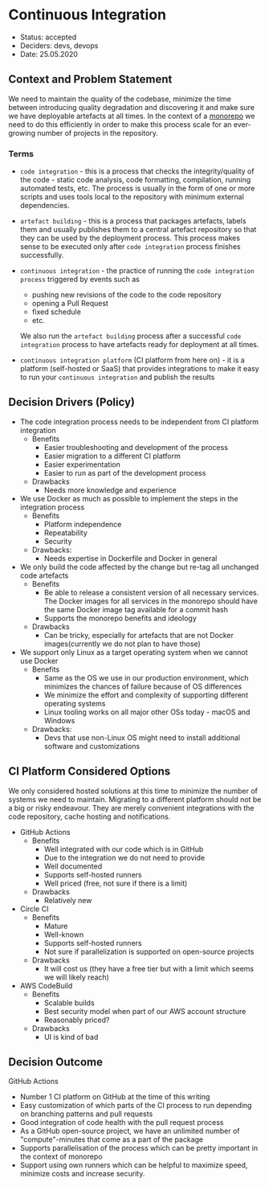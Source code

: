 # Continuous Integration

- Status: accepted
- Deciders: devs, devops
- Date: 25.05.2020

## Context and Problem Statement

We need to maintain the quality of the codebase, minimize the time between introducing quality degradation and discovering it and make sure we have deployable artefacts at all times. In the context of a [monorepo](../../monorepo.md) we need to do this efficiently in order to make this process scale for an ever-growing number of projects in the repository.

### Terms

- `code integration` - this is a process that checks the integrity/quality of the code - static code analysis, code formatting, compilation, running automated tests, etc. The process is usually in the form of one or more scripts and uses tools local to the repository with minimum external dependencies.
- `artefact building` - this is a process that packages artefacts, labels them and usually publishes them to a central artefact repository so that they can be used by the deployment process. This process makes sense to be executed only after `code integration` process finishes successfully.
- `continuous integration` - the practice of running the `code integration process` triggered by events such as

  - pushing new revisions of the code to the code repository
  - opening a Pull Request
  - fixed schedule
  - etc.

  We also run the `artefact building` process after a successful `code integration` process to have artefacts ready for deployment at all times.

- `continuous integration platform` (CI platform from here on) - it is a platform (self-hosted or SaaS) that provides integrations to make it easy to run your `continuous integration` and publish the results

## Decision Drivers (Policy)

- The code integration process needs to be independent from CI platform integration
  - Benefits
    - Easier troubleshooting and development of the process
    - Easier migration to a different CI platform
    - Easier experimentation
    - Easier to run as part of the development process
  - Drawbacks
    - Needs more knowledge and experience
- We use Docker as much as possible to implement the steps in the integration process
  - Benefits
    - Platform independence
    - Repeatability
    - Security
  - Drawbacks:
    - Needs expertise in Dockerfile and Docker in general
- We only build the code affected by the change but re-tag all unchanged code artefacts
  - Benefits
    - Be able to release a consistent version of all necessary services. The Docker images for all services in the monorepo should have the same Docker image tag available for a commit hash
    - Supports the monorepo benefits and ideology
  - Drawbacks
    - Can be tricky, especially for artefacts that are not Docker images(currently we do not plan to have those)
- We support only Linux as a target operating system when we cannot use Docker
  - Benefits
    - Same as the OS we use in our production environment, which minimizes the chances of failure because of OS differences
    - We minimize the effort and complexity of supporting different operating systems
    - Linux tooling works on all major other OSs today - macOS and Windows
  - Drawbacks:
    - Devs that use non-Linux OS might need to install additional software and customizations

## CI Platform Considered Options

We only considered hosted solutions at this time to minimize the number of systems we need to maintain. Migrating to a different platform should not be a big or risky endeavour. They are merely convenient integrations with the code repository, cache hosting and notifications.

- GitHub Actions
  - Benefits
    - Well integrated with our code which is in GitHub
    - Due to the integration we do not need to provide
    - Well documented
    - Supports self-hosted runners
    - Well priced (free, not sure if there is a limit)
  - Drawbacks
    - Relatively new
- Circle CI
  - Benefits
    - Mature
    - Well-known
    - Supports self-hosted runners
    - Not sure if parallelization is supported on open-source projects
  - Drawbacks
    - It will cost us (they have a free tier but with a limit which seems we will likely reach)
- AWS CodeBuild
  - Benefits
    - Scalable builds
    - Best security model when part of our AWS account structure
    - Reasonably priced?
  - Drawbacks
    - UI is kind of bad

## Decision Outcome

GitHub Actions

- Number 1 CI platform on GitHub at the time of this writing
- Easy customization of which parts of the CI process to run depending on branching patterns and pull requests
- Good integration of code health with the pull request process
- As a GitHub open-source project, we have an unlimited number of "compute"-minutes that come as a part of the package
- Supports parallelisation of the process which can be pretty important in the context of monorepo
- Support using own runners which can be helpful to maximize speed, minimize costs and increase security.
